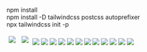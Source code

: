 npm install<br>
npm install -D tailwindcss postcss autoprefixer<br>
npx tailwindcss init -p<br>
<style>
  .img1{
    padding : 5px;
  }
</style>
<img class="img1" src='https://raw.githubusercontent.com/Glitchier/Sample-Portfolio-using-React-tailwind.css/main/public/screenshot.png'>
<img class="img1" src='https://github.com/Glitchier/Sample-Portfolio-using-React-tailwind.css/blob/main/public/Screenshot-dark.png'>
<img src='https://raw.githubusercontent.com/Glitchier/Sample-Portfolio-using-React-tailwind.css/main/public/Screenshot1.png'>
<img src='https://raw.githubusercontent.com/Glitchier/Sample-Portfolio-using-React-tailwind.css/main/public/Screenshot1-dark.png'>
<img src='https://raw.githubusercontent.com/Glitchier/Sample-Portfolio-using-React-tailwind.css/main/public/Screenshot2.png'>
<img src='https://raw.githubusercontent.com/Glitchier/Sample-Portfolio-using-React-tailwind.css/main/public/Screenshot2-dark.png'>
<img src='https://raw.githubusercontent.com/Glitchier/Sample-Portfolio-using-React-tailwind.css/main/public/Screenshot3.png'>
<img src='https://raw.githubusercontent.com/Glitchier/Sample-Portfolio-using-React-tailwind.css/main/public/Screenshot3-dark.png'>
<img src='https://raw.githubusercontent.com/Glitchier/Sample-Portfolio-using-React-tailwind.css/main/public/Screenshot4.png'>
<img src='https://raw.githubusercontent.com/Glitchier/Sample-Portfolio-using-React-tailwind.css/main/public/Screenshot4-dark.png'>
<img src='https://raw.githubusercontent.com/Glitchier/Sample-Portfolio-using-React-tailwind.css/main/public/Screenshot5.png'>
<img src='https://raw.githubusercontent.com/Glitchier/Sample-Portfolio-using-React-tailwind.css/main/public/Screenshot5-dark.png'>
<img src='https://raw.githubusercontent.com/Glitchier/Sample-Portfolio-using-React-tailwind.css/main/public/Screenshot6.png'>
<img src='https://raw.githubusercontent.com/Glitchier/Sample-Portfolio-using-React-tailwind.css/main/public/Screenshot6-dark.png'>
